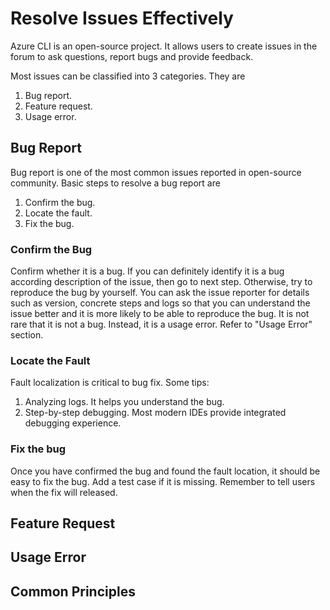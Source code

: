 # Resolve Issues Effectively

Azure CLI is an open-source project. It allows users to create issues in the forum to ask questions, report bugs and provide feedback.

Most issues can be classified into 3 categories. They are
1. Bug report.
2. Feature request.
3. Usage error.

## Bug Report

Bug report is one of the most common issues reported in open-source community. Basic steps to resolve a bug report are
1. Confirm the bug.
2. Locate the fault.
3. Fix the bug.

### Confirm the Bug
Confirm whether it is a bug. If you can definitely identify it is a bug according description of the issue, then go to next step. Otherwise, try to reproduce the bug by yourself. You can ask the issue reporter for details such as version, concrete steps and logs so that you can understand the issue better and it is more likely to be able to reproduce the bug. It is not rare that it is not a bug. Instead, it is a usage error. Refer to "Usage Error" section.

### Locate the Fault
Fault localization is critical to bug fix. Some tips:
1. Analyzing logs. It helps you understand the bug.
2. Step-by-step debugging. Most modern IDEs provide integrated debugging experience.

### Fix the bug
Once you have confirmed the bug and found the fault location, it should be easy to fix the bug. Add a test case if it is missing. Remember to tell users when the fix will released.

## Feature Request

## Usage Error

## Common Principles
